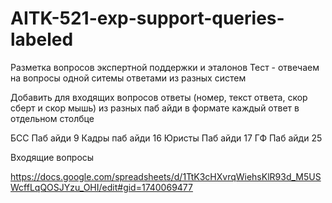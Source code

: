 # AITK-521-exp-support-queries-labeled
Разметка вопросов экспертной поддержки и эталонов
Тест - отвечаем на вопросы одной ситемы ответами из разных систем

Добавить для входящих вопросов ответы (номер, текст ответа, скор сберт и скор мышь) из разных паб айди в формате каждый ответ в отдельном столбце

БСС Паб айди 9
Кадры паб айди 16
Юристы Паб айди 17
ГФ Паб айди 25


Входящие вопросы 

https://docs.google.com/spreadsheets/d/1TtK3cHXvrqWiehsKlR93d_M5USWcffLqQOSJYzu_OHI/edit#gid=1740069477 

